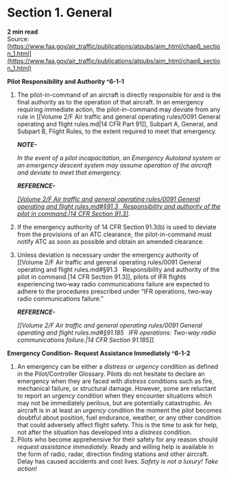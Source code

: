 # Section 1. General
**2 min read**  
Source: [https://www.faa.gov/air_traffic/publications/atpubs/aim_html/chap6_section_1.html](https://www.faa.gov/air_traffic/publications/atpubs/aim_html/chap6_section_1.html)

<div>

**Pilot Responsibility and Authority ^6-1-1**

1.  The pilot-in-command of an aircraft is directly responsible for and is the final authority as to the operation of that aircraft. In an emergency requiring immediate action, the pilot-in-command may deviate from any rule in [[Volume 2/F Air traffic and general operating rules/0091 General operating and flight rules.md|14 CFR Part 91]], Subpart A, General, and Subpart B, Flight Rules, to the extent required to meet that emergency.
    <div>

    <em>**NOTE-**</em>

    <em>In the event of a pilot incapacitation, an Emergency Autoland system or an emergency descent system may assume operation of the aircraft and deviate to meet that emergency.</em>

    </div>

    <div>

    <em>**REFERENCE-**</em>

    <em> [[Volume 2/F Air traffic and general operating rules/0091 General operating and flight rules.md#§91.3   Responsibility and authority of the pilot in command.|14 CFR Section 91.3]](b). </em>

    </div>
2.  If the emergency authority of 14 CFR Section 91.3(b) is used to deviate from the provisions of an ATC clearance, the pilot-in-command must notify ATC as soon as possible and obtain an amended clearance.
3.  Unless deviation is necessary under the emergency authority of [[Volume 2/F Air traffic and general operating rules/0091 General operating and flight rules.md#§91.3   Responsibility and authority of the pilot in command.|14 CFR Section 91.3]], pilots of IFR flights experiencing two‐way radio communications failure are expected to adhere to the procedures prescribed under “IFR operations, two‐way radio communications failure.”
    <div>

    <em>**REFERENCE-**</em>

    <em> [[Volume 2/F Air traffic and general operating rules/0091 General operating and flight rules.md#§91.185   IFR operations: Two-way radio communications failure.|14 CFR Section 91.185]]. </em>

    </div>

**Emergency Condition- Request Assistance Immediately ^6-1-2**

1.  An emergency can be either a <em>distress</em> or <em>urgency</em> condition as defined in the Pilot/Controller Glossary. Pilots do not hesitate to declare an emergency when they are faced with <em>distress</em> conditions such as fire, mechanical failure, or structural damage. However, some are reluctant to report an <em>urgency</em> condition when they encounter situations which may not be immediately perilous, but are potentially catastrophic. An aircraft is in at least an <em>urgency</em> condition the moment the pilot becomes doubtful about position, fuel endurance, weather, or any other condition that could adversely affect flight safety. This is the time to ask for help, not after the situation has developed into a <em>distress</em> condition.
2.  Pilots who become apprehensive for their safety for any reason should <em>request assistance immediately.</em> Ready and willing help is available in the form of radio, radar, direction finding stations and other aircraft. Delay has caused accidents and cost lives. <em>Safety is not a luxury! Take action!</em>

</div>